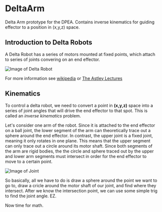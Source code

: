 # DeltaArm
Delta Arm prototype for the DPEA. Contains inverse kinematics for guiding effector to a position in (x,y,z) space.

## Introduction to Delta Robots

A Delta Robot has a series of motors mounted at fixed points, which attach to series of joints convering on an end effector. 

![Image of Delta Robot](https://industrial.omron.us/en/media/Delta_robot_XL_tcm849-100817.jpg)

For more information see [wikipedia](https://en.wikipedia.org/wiki/Delta_robot) or [The Astley Lectures](https://www.youtube.com/watch?v=dQw4w9WgXcQ)

## Kinematics

To control a delta robot, we need to convert a point in **(x,y,z)** space into a series of joint angles that will drive the end effector to that spot. This is called an _inverse kinematics_ problem.

Let's consider one arm of the robot. Since it is attached to the end effector on a ball joint, the lower segment of the arm can theoretically trace out a sphere around the end effector. In contrast, the upper joint is a fixed joint, meaning it only rotates in one plane. This means that the upper segment can only trace out a circle around its motor shaft. Since both segments of the arm are rigid bodies, the the circle and sphere traced out by the upper and lower arm segments must intersect in order for the end effector to move to a certain point.

![Image of Joint](https://i.stack.imgur.com/E1h9z.png)

So basically, all we have to do is draw a sphere around the point we want to go to, draw a cricle around the motor shaft of our joint, and find where they intersect. After we know the intersection point, we can use some simple trig to find the joint angle. EZ.

Now time for math. 




